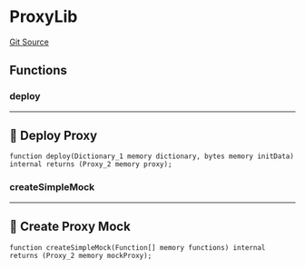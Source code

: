# ProxyLib
[Git Source](https://github.com/metacontract/mc/blob/b874bc295b567a7e9bd6d6c63dfe84df116a2f3a/src/devkit/Flattened.sol)


## Functions
### deploy

---------------------
🚀 Deploy Proxy
-----------------------


```solidity
function deploy(Dictionary_1 memory dictionary, bytes memory initData) internal returns (Proxy_2 memory proxy);
```

### createSimpleMock

--------------------------
🤖 Create Proxy Mock
----------------------------


```solidity
function createSimpleMock(Function[] memory functions) internal returns (Proxy_2 memory mockProxy);
```

